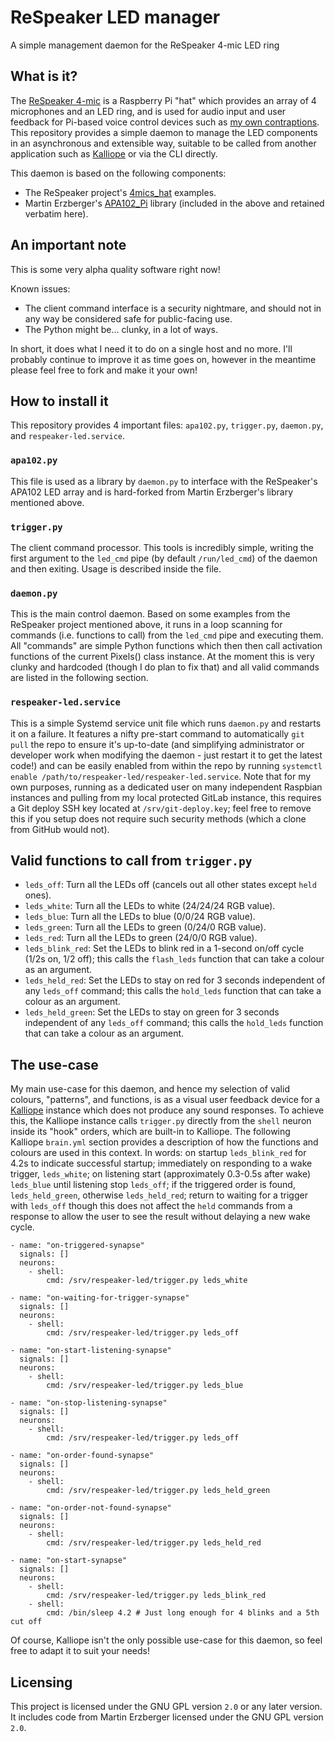 # ReSpeaker LED manager

A simple management daemon for the ReSpeaker 4-mic LED ring

## What is it?

The [ReSpeaker 4-mic](https://www.seeedstudio.com/ReSpeaker-4-Mic-Array-for-Raspberry-Pi-p-2941.html) is a Raspberry Pi "hat" which provides an array of 4 microphones and an LED ring, and is used for audio input and user feedback for Pi-based voice control devices such as [my own contraptions](https://www.boniface.me/post/self-hosted-voice-control/). This repository provides a simple daemon to manage the LED components in an asynchronous and extensible way, suitable to be called from another application such as [Kalliope](https://kalliope-project.github.io/) or via the CLI directly.

This daemon is based on the following components:
* The ReSpeaker project's [4mics_hat](https://github.com/respeaker/4mics_hat) examples.
* Martin Erzberger's [APA102_Pi](https://github.com/tinue/APA102_Pi) library (included in the above and retained verbatim here).

## An important note

This is some very alpha quality software right now!

Known issues:
* The client command interface is a security nightmare, and should not in any way be considered safe for public-facing use.
* The Python might be... clunky, in a lot of ways.

In short, it does what I need it to do on a single host and no more. I'll probably continue to improve it as time goes on, however in the meantime please feel free to fork and make it your own!

## How to install it

This repository provides 4 important files: `apa102.py`, `trigger.py`, `daemon.py`, and `respeaker-led.service`.

### `apa102.py`

This file is used as a library by `daemon.py` to interface with the ReSpeaker's APA102 LED array and is hard-forked from Martin Erzberger's library mentioned above.

### `trigger.py`

The client command processor. This tools is incredibly simple, writing the first argument to the `led_cmd` pipe (by default `/run/led_cmd`) of the daemon and then exiting. Usage is described inside the file.

### `daemon.py`

This is the main control daemon. Based on some examples from the ReSpeaker project mentioned above, it runs in a loop scanning for commands (i.e. functions to call) from the `led_cmd` pipe and executing them. All "commands" are simple Python functions which then then call activation functions of the current Pixels() class instance. At the moment this is very clunky and hardcoded (though I do plan to fix that) and all valid commands are listed in the following section.

### `respeaker-led.service`

This is a simple Systemd service unit file which runs `daemon.py` and restarts it on a failure. It features a nifty pre-start command to automatically `git pull` the repo to ensure it's up-to-date (and simplifying administrator or developer work when modifying the daemon - just restart it to get the latest code!) and can be easily enabled from within the repo by running `systemctl enable /path/to/respeaker-led/respeaker-led.service`. Note that for my own purposes, running as a dedicated user on many independent Raspbian instances and pulling from my local protected GitLab instance, this requires a Git deploy SSH key located at `/srv/git-deploy.key`; feel free to remove this if you setup does not require such security methods (which a clone from GitHub would not).

## Valid functions to call from `trigger.py`

* `leds_off`: Turn all the LEDs off (cancels out all other states except `held` ones).
* `leds_white`: Turn all the LEDs to white (24/24/24 RGB value).
* `leds_blue`: Turn all the LEDs to blue (0/0/24 RGB value).
* `leds_green`: Turn all the LEDs to green (0/24/0 RGB value).
* `leds_red`: Turn all the LEDs to green (24/0/0 RGB value).
* `leds_blink_red`: Set the LEDs to blink red in a 1-second on/off cycle (1/2s on, 1/2 off); this calls the `flash_leds` function that can take a colour as an argument.
* `leds_held_red`: Set the LEDs to stay on red for 3 seconds independent of any `leds_off` command; this calls the `hold_leds` function that can take a colour as an argument.
* `leds_held_green`: Set the LEDs to stay on green for 3 seconds independent of any `leds_off` command; this calls the `hold_leds` function that can take a colour as an argument.

## The use-case

My main use-case for this daemon, and hence my selection of valid colours, "patterns", and functions, is as a visual user feedback device for a [Kalliope](https://kalliope-project.github.io/) instance which does not produce any sound responses. To achieve this, the Kalliope instance calls `trigger.py` directly from the `shell` neuron inside its "hook" orders, which are built-in to Kalliope. The following Kalliope `brain.yml` section provides a description of how the functions and colours are used in this context. In words: on startup `leds_blink_red` for 4.2s to indicate successful startup; immediately on responding to a wake trigger, `leds_white`; on listening start (approximately 0.3-0.5s after wake) `leds_blue` until listening stop `leds_off`; if the triggered order is found, `leds_held_green`, otherwise `leds_held_red`; return to waiting for a trigger with `leds_off` though this does not affect the `held` commands from a response to allow the user to see the result without delaying a new wake cycle.

```
- name: "on-triggered-synapse"
  signals: []
  neurons:
    - shell:
        cmd: /srv/respeaker-led/trigger.py leds_white

- name: "on-waiting-for-trigger-synapse"
  signals: []
  neurons:
    - shell:
        cmd: /srv/respeaker-led/trigger.py leds_off

- name: "on-start-listening-synapse"
  signals: []
  neurons:
    - shell:
        cmd: /srv/respeaker-led/trigger.py leds_blue

- name: "on-stop-listening-synapse"
  signals: []
  neurons:
    - shell:
        cmd: /srv/respeaker-led/trigger.py leds_off

- name: "on-order-found-synapse"
  signals: []
  neurons:
    - shell:
        cmd: /srv/respeaker-led/trigger.py leds_held_green

- name: "on-order-not-found-synapse"
  signals: []
  neurons:
    - shell:
        cmd: /srv/respeaker-led/trigger.py leds_held_red

- name: "on-start-synapse"
  signals: []
  neurons:
    - shell:
        cmd: /srv/respeaker-led/trigger.py leds_blink_red
    - shell:
        cmd: /bin/sleep 4.2 # Just long enough for 4 blinks and a 5th cut off
```

Of course, Kalliope isn't the only possible use-case for this daemon, so feel free to adapt it to suit your needs!

## Licensing

This project is licensed under the GNU GPL version `2.0` or any later version. It includes code from Martin Erzberger licensed under the GNU GPL version `2.0`.
